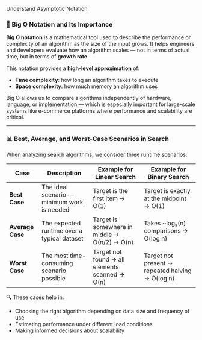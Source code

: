 Understand Asymptotic Notation

### 🔹 Big O Notation and Its Importance

**Big O notation** is a mathematical tool used to describe the performance or complexity of an algorithm as the size of the input grows. It helps engineers and developers evaluate how an algorithm scales — not in terms of actual time, but in terms of **growth rate**.

This notation provides a **high-level approximation** of:
- **Time complexity**: how long an algorithm takes to execute
- **Space complexity**: how much memory an algorithm uses

Big O allows us to compare algorithms independently of hardware, language, or implementation — which is especially important for large-scale systems like e-commerce platforms where performance and scalability are critical.

---

### 📊 Best, Average, and Worst-Case Scenarios in Search

When analyzing search algorithms, we consider three runtime scenarios:

| Case           | Description                                                               | Example for Linear Search        | Example for Binary Search        |
|----------------|---------------------------------------------------------------------------|----------------------------------|----------------------------------|
| **Best Case**  | The ideal scenario — minimum work is needed                               | Target is the first item → O(1) | Target is exactly at the midpoint → O(1) |
| **Average Case** | The expected runtime over a typical dataset                             | Target is somewhere in middle → O(n/2) → O(n) | Takes ~log₂(n) comparisons → O(log n) |
| **Worst Case** | The most time-consuming scenario possible                                 | Target not found → all elements scanned → O(n) | Target not present → repeated halving → O(log n) |

🔍 These cases help in:
- Choosing the right algorithm depending on data size and frequency of use
- Estimating performance under different load conditions
- Making informed decisions about scalability